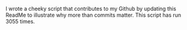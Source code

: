 I wrote a cheeky script that contributes to my Github by updating this ReadMe to illustrate why more than commits matter. This script has run 3055 times.